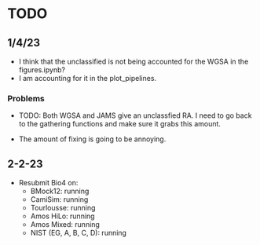 # TODO

## 1/4/23

- I think that the unclassified is not being accounted for the WGSA in the figures.ipynb? 
- I am accounting for it in the plot_pipelines.

### Problems
- TODO: Both WGSA and JAMS give an unclassfied RA. I need to go back to the gathering functions and make sure it grabs this amount.

- The amount of fixing is going to be annoying.

## 2-2-23
- Resubmit Bio4 on:
	- BMock12: running
	- CamiSim: running
	- Tourlousse: running
	- Amos HiLo: running
	- Amos Mixed: running
	- NIST (EG, A, B, C, D): running
